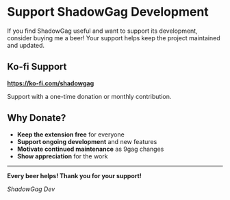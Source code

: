 # Support ShadowGag Development

If you find ShadowGag useful and want to support its development, consider buying me a beer! Your support helps keep the project maintained and updated.

## Ko-fi Support
**https://ko-fi.com/shadowgag**

Support with a one-time donation or monthly contribution.

## Why Donate?

- **Keep the extension free** for everyone
- **Support ongoing development** and new features
- **Motivate continued maintenance** as 9gag changes
- **Show appreciation** for the work

---

**Every beer helps! Thank you for your support!**

*ShadowGag Dev* 